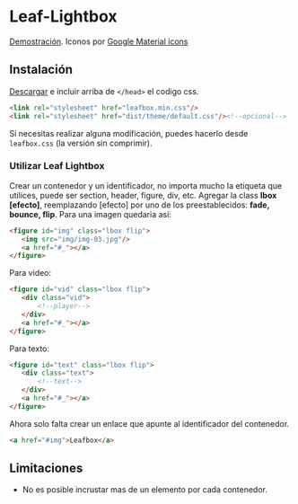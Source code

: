 # Leaf-Lightbox

[Demostración](http://zkreations.github.io/Leaf-Lightbox/). Iconos por [Google Material icons](https://design.google.com/icons/)

## Instalación

[Descargar](https://github.com/zkreations/Leaf-Lightbox/archive/master.zip) e incluir arriba de `</head>` el codigo css.

```html
<link rel="stylesheet" href="leafbox.min.css"/>
<link rel="stylesheet" href="dist/theme/default.css"/><!--opcional-->
```
Si necesitas realizar alguna modificación, puedes hacerlo desde `leafbox.css` (la versión sin comprimir).

### Utilizar Leaf Lightbox

Crear un contenedor y un identificador, no importa mucho la etiqueta que utilices, puede ser section, header, figure, div, etc. Agregar la class **lbox [efecto]**, reemplazando [efecto] por uno de los preestablecidos: **fade, bounce, flip**. Para una imagen quedaria así:

```html
<figure id="img" class="lbox flip">
   <img src="img/img-03.jpg"/>
   <a href="#_"></a>
</figure>
```

Para video:

```html
<figure id="vid" class="lbox flip">
   <div class="vid">
       <!--player-->
   </div>
   <a href="#_"></a>
</figure>
```

Para texto:

```html
<figure id="text" class="lbox flip">
   <div class="text">
       <!--text-->
   </div>
   <a href="#_"></a>
</figure>
```

Ahora solo falta crear un enlace que apunte al identificador del contenedor.

```html
<a href="#img">Leafbox</a>
```

## Limitaciones

* No es posible incrustar mas de un elemento por cada contenedor.